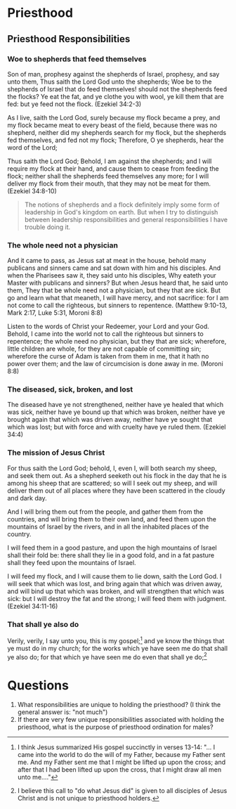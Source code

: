 # Priesthood

## Priesthood Responsibilities

### Woe to shepherds that feed themselves
Son of man, prophesy against the shepherds of Israel, prophesy, and say unto them, Thus saith the Lord God unto the shepherds; Woe be to the shepherds of Israel that do feed themselves! should not the shepherds feed the flocks? Ye eat the fat, and ye clothe you with wool, ye kill them that are fed: but ye feed not the flock. (Ezekiel 34:2-3)

As I live, saith the Lord God, surely because my flock became a prey, and my flock became meat to every beast of the field, because there was no shepherd, neither did my shepherds search for my flock, but the shepherds fed themselves, and fed not my flock; Therefore, O ye shepherds, hear the word of the Lord; 

Thus saith the Lord God; Behold, I am against the shepherds; and I will require my flock at their hand, and cause them to cease from feeding the flock; neither shall the shepherds feed themselves any more; for I will deliver my flock from their mouth, that they may not be meat for them. (Ezekiel 34:8-10)

> The notions of shepherds and a flock definitely imply some form of leadership in God's kingdom on earth. But when I try to distinguish between leadership responsibilities and general responsibilities I have trouble doing it.

### The whole need not a physician 
And it came to pass, as Jesus sat at meat in the house, behold many publicans and sinners came and sat down with him and his disciples. And when the Pharisees saw it, they said unto his disciples, Why eateth your Master with publicans and sinners? But when Jesus heard that, he said unto them, They that be whole need not a physician, but they that are sick. But go and learn what that meaneth, I will have mercy, and not sacrifice: for I am not come to call the righteous, but sinners to repentence. (Matthew 9:10-13, Mark 2:17, Luke 5:31, Moroni 8:8)

Listen to the words of Christ your Redeemer, your Lord and your God. Behold, I came into the world not to call the righteous but sinners to repentence; the whole need no physician, but they that are sick; wherefore, little children are whole, for they are not capable of committing sin; wherefore the curse of Adam is taken from them in me, that it hath no power over them; and the law of circumcision is done away in me. (Moroni 8:8)

### The diseased, sick, broken, and lost
The diseased have ye not strengthened, neither have ye healed that which was sick, neither have ye bound up that which was broken, neither have ye brought again that which was driven away, neither have ye sought that which was lost; but with force and with cruelty have ye ruled them. (Ezekiel 34:4)

### The mission of Jesus Christ
For thus saith the Lord God; behold, I, even I, will both search my sheep, and seek them out. As a shepherd seeketh out his flock in the day that he is among his sheep that are scattered; so will I seek out my sheep, and will deliver them out of all places where they have been scattered in the cloudy and dark day.

And I will bring them out from the people, and gather them from the countries, and will bring them to their own land, and feed them upon the mountains of Israel by the rivers, and in all the inhabited places of the country. 

I will feed them in a good pasture, and upon the high mountains of Israel shall their fold be: there shall they lie in a good fold, and in a fat pasture shall they feed upon the mountains of Israel.

I will feed my flock, and I will cause them to lie down, saith the Lord God. I will seek that which was lost, and bring again that which was driven away, and will bind up that which was broken, and will strengthen that which was sick: but I will destroy the fat and the strong; I will feed them with judgment. (Ezekiel 34:11-16)

### That shall ye also do
Verily, verily, I say unto you, this is my gospel;[^1] and ye know the things that ye must do in my church; for the works which ye have seen me do that shall ye also do; for that which ye have seen me do even that shall ye do;[^2]

# Questions
1. What responsibilities are unique to holding the priesthood? (I think the general answer is: "not much")
2. If there are very few unique responsibilities associated with holding the priesthood, what is the purpose of priesthood ordination for males?

[^1]: I think Jesus summarized His gospel succinctly in verses 13-14: "... I came into the world to do the will of my Father, because my Father sent me. And my Father sent me that I might be lifted up upon the cross; and after that I had been lifted up upon the cross, that I might draw all men unto me...."

[^2]: I believe this call to "do what Jesus did" is given to all disciples of Jesus Christ and is not unique to priesthood holders.
